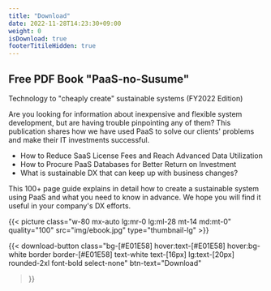 ```yaml
---
title: "Download"
date: 2022-11-28T14:23:30+09:00
weight: 0
isDownload: true
footerTitileHidden: true
---
```


<div class="md:mx-0 py-20 md:py-36 px-4 md:pr-0 md:pl-12 lg:pl-28 bg-[#f0f0f0]">

<div class="flex flex-col md:flex-row md:gap-8 lg:gap-0">
  
  <div class="md:w-2/3 lg:w-[560px]">
  <h2 class="text-2xl md:text-4xl font-bold mb-4">Free PDF Book "PaaS-no-Susume"</h2>
  <p class="text-lg font-bold">Technology to "cheaply create" sustainable systems (FY2022 Edition)</p>

  <P class="mt-12">Are you looking for information about inexpensive and flexible system development, but are having trouble pinpointing any of them? This publication shares how we have used PaaS to solve our clients' problems and make their IT investments successful.</p>

  <ul class="my-8 list-disc ml-6">
    <li class="mb-2">How to Reduce SaaS License Fees and Reach Advanced Data Utilization</li>
    <li class="mb-2">How to Procure PaaS Databases for Better Return on Investment</li>
    <li>What is sustainable DX that can keep up with business changes?</li>
  </ul>

  <p>This 100+ page guide explains in detail how to create a sustainable system using PaaS and what you need to know in advance. We hope you will find it useful in your company's DX efforts.</p>

  </div>

  {{< picture class="w-80 mx-auto lg:mr-0 lg:ml-28 mt-14 md:mt-0" quality="100" src="img/ebook.jpg" type="thumbnail-lg" >}}
  
</div>

{{< download-button
    class="bg-[#E01E58] hover:text-[#E01E58] hover:bg-white border border-[#E01E58] text-white text-[16px] lg:text-[20px] rounded-2xl font-bold select-none" btn-text="Download"
>}}

</div>